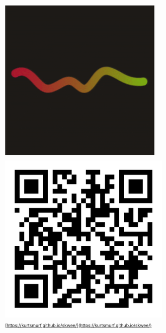 ![a video of the project in action](./demo.gif)

![qr-encoded url of the live project](./qr-code.svg)

[https://kurtsmurf.github.io/skwee/](https://kurtsmurf.github.io/skwee/)

